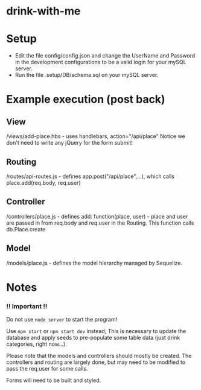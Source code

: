 # drink-with-me

# Setup
* Edit the file config/config.json and change the UserName and Password in the development configurations to be a valid login for your mySQL server.
* Run the file .setup/DB/schema.sql on your mySQL server.


# Example execution (post back)

## View
/views/add-place.hbs - uses handlebars, action="/api/place" Notice we don't need to write any jQuery for the form submit!

## Routing
/routes/api-routes.js - defines app.post("/api/place",...), which calls place.add(req.body, req.user)

## Controller
/controllers/place.js - defines add: function(place, user) - place and user are passed in from req.body and req.user in the Routing.   This function calls db.Place.create

## Model
/models/place.js - defines the model hierarchy managed by Sequelize.

# Notes

### !! Important !!

Do not use `node server` to start the program!  

Use `npm start` or `npm start dev` instead; This is necessary to update the database and apply seeds to pre-populate some table data (just drink categories, right now...).

Please note that the models and controllers should mostly be created.   The controllers and routing are largely done, but may need to be modified to pass the req.user for some calls.

Forms will need to be built and styled.